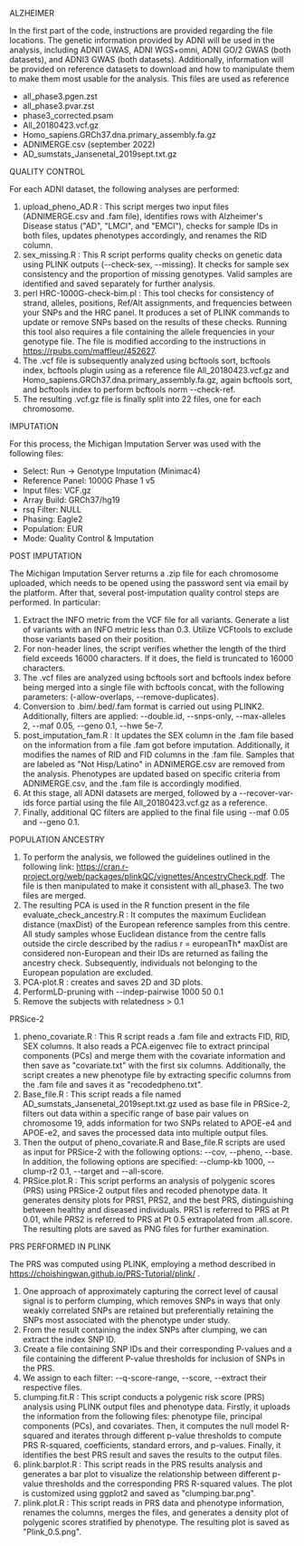 ALZHEIMER

In the first part of the code, instructions are provided regarding the file locations. The genetic information provided by ADNI will be used in the analysis, including ADNI1 GWAS, ADNI WGS+omni, ADNI GO/2 GWAS (both datasets), and ADNI3 GWAS (both datasets). Additionally, information will be provided on reference datasets to download and how to manipulate them to make them most usable for the analysis.
This files are used as reference
- all_phase3.pgen.zst
- all_phase3.pvar.zst
- phase3_corrected.psam
- All_20180423.vcf.gz
- Homo_sapiens.GRCh37.dna.primary_assembly.fa.gz
- ADNIMERGE.csv (september 2022)
- AD_sumstats_Jansenetal_2019sept.txt.gz


QUALITY CONTROL

For each ADNI dataset, the following analyses are performed: 
1) upload_pheno_AD.R : This script merges two input files (ADNIMERGE.csv and .fam file), identifies rows with Alzheimer's Disease status ("AD", "LMCI", and "EMCI"), checks for sample IDs in both files, updates phenotypes accordingly, and renames the RID column.
2) sex_missing.R : This R script performs quality checks on genetic data using PLINK outputs (--check-sex, --missing). It checks for sample sex consistency and the proportion of missing genotypes. Valid samples are identified and saved separately for further analysis.
3) perl HRC-1000G-check-bim.pl : This tool checks for consistency of strand, alleles, positions, Ref/Alt assignments, and frequencies between your SNPs and the HRC panel. It produces a set of PLINK commands to update or remove SNPs based on the results of these checks. Running this tool also requires a file containing the allele frequencies in your genotype file. The file is modified according to the instructions in https://rpubs.com/maffleur/452627.
4) The .vcf file is subsequently analyzed using bcftools sort, bcftools index, 
bcftools plugin using as a reference file All_20180423.vcf.gz and Homo_sapiens.GRCh37.dna.primary_assembly.fa.gz, again bcftools sort, and bcftools index to perform bcftools norm --check-ref. 
5) The resulting .vcf.gz file is finally split into 22 files, one for each chromosome.


IMPUTATION

For this process, the Michigan Imputation Server was used with the following files: 
- Select: Run -> Genotype Imputation (Minimac4) 
- Reference Panel: 1000G Phase 1 v5 
- Input files: VCF.gz 
- Array Build: GRCh37/hg19
- rsq Filter: NULL 
- Phasing: Eagle2 
- Population: EUR 
- Mode: Quality Control & Imputation


POST IMPUTATION

The Michigan Imputation Server returns a .zip file for each chromosome uploaded, which needs to be opened using the password sent via email by the platform. 
After that, several post-imputation quality control steps are performed. In particular:
1) Extract the INFO metric from the VCF file for all variants. Generate a list of variants with an INFO metric less than 0.3. Utilize VCFtools to exclude those variants based on their position.
2) For non-header lines, the script verifies whether the length of the third field exceeds 16000 characters. If it does, the field is truncated to 16000 characters.
3) The .vcf files are analyzed using bcftools sort and bcftools index before being merged into a single file with bcftools concat, with the following parameters: (-allow-overlaps, --remove-duplicates).
4) Conversion to .bim/.bed/.fam format is carried out using PLINK2. Additionally, filters are applied: --double.id, --snps-only, --max-alleles 2, --maf 0.05, --geno 0.1, --hwe 5e-7.
5) post_imputation_fam.R : It updates the SEX column in the .fam file based on the information from a file .fam got before imputation. Additionally, it modifies the names of RID and FID columns in the .fam file. Samples that are labeled as "Not Hisp/Latino" in ADNIMERGE.csv are removed from the analysis. Phenotypes are updated based on specific criteria from ADNIMERGE.csv, and the .fam file is accordingly modified.
6) At this stage, all ADNI datasets are merged, followed by a --recover-var-ids force partial using the file  All_20180423.vcf.gz as a reference. 
7) Finally, additional QC filters are applied to the final file using --maf 0.05 and --geno 0.1.


POPULATION ANCESTRY

1) To perform the analysis, we followed the guidelines outlined in the following link: https://cran.r-project.org/web/packages/plinkQC/vignettes/AncestryCheck.pdf. The file is then manipulated to make it consistent with all_phase3. The two files are merged.
2) The resulting PCA is used in the R function present in the file evaluate_check_ancestry.R : It computes the maximum Euclidean distance (maxDist) of the European reference samples from this centre. All study samples whose Euclidean distance from the centre falls outside the circle described by the radius  r = europeanTh* maxDist are considered non-European and their IDs are returned as failing the ancestry check.
Subsequently, individuals not belonging to the European population are excluded.
3) PCA-plot.R : creates and saves 2D and 3D plots.
4) PerformLD-pruning with --indep-pairwise 1000 50 0.1 
5) Remove the subjects with relatedness > 0.1


PRSice-2

1) pheno_covariate.R : This R script reads a .fam file and extracts FID, RID, SEX columns. It also reads a PCA.eigenvec file to extract principal components (PCs) and merge them with the covariate information and then save as "covariate.txt" with the first six columns. Additionally, the script creates a new phenotype file by extracting specific columns from the .fam file and saves it as "recodedpheno.txt".
2) Base_file.R : This script reads a file named AD_sumstats_Jansenetal_2019sept.txt.gz used as base file in PRSice-2, filters out data within a specific range of base pair values on chromosome 19, adds information for two SNPs related to APOE-e4 and APOE-e2, and saves the processed data into multiple output files.
3) Then the output of pheno_covariate.R and  Base_file.R scripts are used as input for PRSice-2 with the following options: --cov, --pheno, --base. In addition, the following options are specified: --clump-kb 1000, --clump-r2 0.1, --target and --all-score.
4) PRSice.plot.R : This script performs an analysis of polygenic scores (PRS) using PRSice-2 output files and recoded phenotype data. It generates density plots for PRS1, PRS2, and the best PRS, distinguishing between healthy and diseased individuals. 
PRS1 is referred to PRS at Pt 0.01, while PRS2 is referred to PRS at Pt 0.5 extrapolated from .all.score. The resulting plots are saved as PNG files for further examination.


PRS PERFORMED IN PLINK

The PRS was computed using PLINK, employing a method described in https://choishingwan.github.io/PRS-Tutorial/plink/ . 
1) One approach of approximately capturing the correct level of causal signal is to perform clumping, which removes SNPs in ways that only weakly correlated SNPs are retained but preferentially retaining the SNPs most associated with the phenotype under study. 
2) From the result containing the index SNPs after clumping, we can extract the index SNP ID. 
3) Create a file containing SNP IDs and their corresponding P-values and a file containing the different P-value thresholds for inclusion of SNPs in the PRS.
4) We assign to each filter: --q-score-range, --score, --extract their respective files.
5) clumping.fit.R : This script conducts a polygenic risk score (PRS) analysis using PLINK output files and phenotype data. Firstly, it uploads the information from the following files: phenotype file, principal components (PCs), and covariates. Then, it computes the null model R-squared and iterates through different p-value thresholds to compute PRS R-squared, coefficients, standard errors, and p-values. Finally, it identifies the best PRS result and saves the results to the output files.
6) plink.barplot.R : This script reads in the PRS results analysis and generates a bar plot to visualize the relationship between different p-value thresholds and the corresponding PRS R-squared values. The plot is customized using ggplot2 and saved as "clumping.bar.png".
7) plink.plot.R : This script reads in PRS data and phenotype information, renames the columns, merges the files, and generates a density plot of polygenic scores stratified by phenotype. The resulting plot is saved as "Plink_0.5.png".
